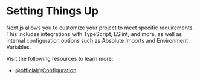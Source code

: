 # Setting Things Up

Next.js allows you to customize your project to meet specific requirements. This includes integrations with TypeScript, ESlint, and more, as well as internal configuration options such as Absolute Imports and Environment Variables.

Visit the following resources to learn more:

- [@official@Configuration](https://nextjs.org/docs/app/api-reference/config)